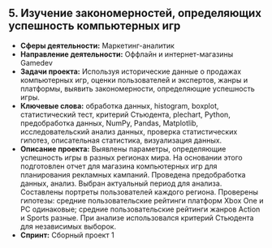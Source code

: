 ## 5. Изучение закономерностей, определяющих успешность компьютерных игр

- **Сферы деятельности:** Маркетинг-аналитик
- **Направление деятельности:** Оффлайн и интернет-магазины Gamedev
- **Задачи проекта:** Используя исторические данные о продажах компьютерных игр, оценки пользователей и экспертов, жанры и платформы, выявить закономерности, определяющие успешность игры.
- **Ключевые слова:** обработка данных, histogram, boxplot, статистический тест, критерий Стьюдента, plechart, Python, предобработка данных, NumPy, Pandas, Matplotlib, исследовательский анализ данных, проверка статистических гипотез, описательная статистика, визуализация данных.
- **Описание проекта:** Выявлены параметры, определяющие успешность игры в разных регионах мира. На основании этого подготовлен отчет для магазина компьютерных игр для планирования рекламных кампаний. Проведена предобработка данных, анализ. Выбран актуальный период для анализа. Составлены портреты пользователей каждого региона. Проверены гипотезы: средние пользовательские рейтинги платформ Xbox One и PC одинаковые; средние пользовательские рейтинги жанров Action и Sports разные. При анализе использовался критерий Стьюдента для независимых выборок.
- **Спринт:** Сборный проект 1


